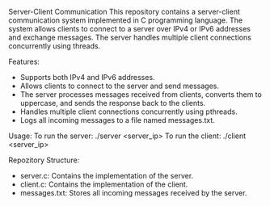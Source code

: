Server-Client Communication
This repository contains a server-client communication system implemented in C programming language. The system allows clients to connect to a server over IPv4 or IPv6 addresses and exchange messages. The server handles multiple client connections concurrently using threads.

Features:
* Supports both IPv4 and IPv6 addresses.
* Allows clients to connect to the server and send messages.
* The server processes messages received from clients, converts them to uppercase, and sends the response back to the clients.
* Handles multiple client connections concurrently using pthreads.
* Logs all incoming messages to a file named messages.txt.

Usage:
To run the server: ./server <server_ip>
To run the client: ./client <server_ip> <message>

Repozitory Structure:
* server.c: Contains the implementation of the server.
* client.c: Contains the implementation of the client.
* messages.txt: Stores all incoming messages received by the server.

